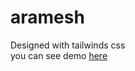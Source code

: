 # aramesh
Designed with tailwinds css <br>
you can see demo <a href="https://mr-keshi.ir/my-template/aramesh/public/index.html">here</a>
